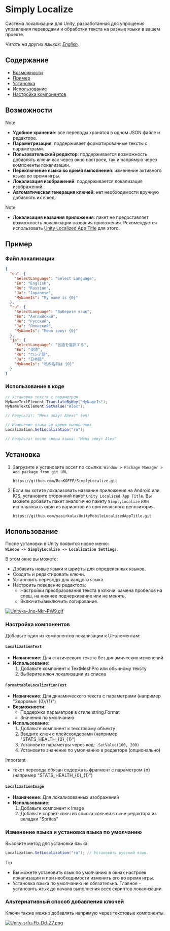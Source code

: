 ﻿# Simply Localize

Система локализации для Unity, разработанная для упрощения управления переводами и обработки текста на разные языки в вашем проекте.

*Читать на других языках: [English](README.md).*

## Содержание

* [Возможности](#Возможности)
* [Пример](#Пример)
* [Установка](#Установка)
* [Использование](#Использование)
* [Настройка компонентов](#настройка-компонентов)

## Возможности

> [!NOTE]
> - **Удобное хранение**: все переводы хранятся в одном JSON файле и редакторе.
> - **Параметризация**: поддерживает форматированные тексты с параметрами.
> - **Пользовательский редактор**: поддерживается возможность добавлять ключи как через окно настроек, так и напрямую через компоненты локализации.
> - **Переключение языка во время выполнения**: изменение активного языка во время игры.
> - **Локализация изображений**: поддерживается локализация изображений.
> - **Автоматическая генерация ключей**: нет необходимости вручную добавлять их в код.

> [!NOTE]
> - **Локализация названия приложения**: пакет не предоставляет возможность локализации названия приложения. Рекомендуется использовать [Unity Localized App Title](https://github.com/yasirkula/UnityMobileLocalizedAppTitle.git) для этого.

## Пример
### Файл локализации

```json
{
  "en": {
    "SelectLanguage": "Select Language",
    "En": "English",
    "Ru": "Russian",
    "Ja": "Japanese",
    "MyNameIs": "My name is {0}"
  },
  "ru": {
    "SelectLanguage": "Выберите язык",
    "En": "Английский",
    "Ru": "Русский",
    "Ja": "Японский",
    "MyNameIs": "Меня зовут {0}"
  },
  "ja": {
    "SelectLanguage": "言語を選択する",
    "En": "英語",
    "Ru": "ロシア語",
    "Ja": "日本語",
    "MyNameIs": "私の名前は {0}"
  }
}
```

### Использование в коде

```csharp
// Установка текста с параметром
MyNameTextElement.TranslateByKey("MyNameIs");
MyNameTextElement.SetValue("Alex");

// Результат: "Меня зовут Алекс" (en)

// Изменение языка во время выполнения
Localization.SetLocalization("ru");

// Результат после смены языка: "Меня зовут Alex"
```

## Установка

1. Загрузите и установите ассет по ссылке: `Window > Package Manager > Add package from git URL`
    ```
    https://github.com/RenKOFFF/SimplyLocalize.git
    ```
   
2. Если вы хотите локализовать название приложения на Android или IOS, установите сторонний пакет `Unity Localized App Title`. Вы можете добавить пакет аналогично пакету `SimplyLocalize` или использовать один из вариантов из оригинального репозитория.
    ```
    https://github.com/yasirkula/UnityMobileLocalizedAppTitle.git
    ```

## Использование

После установки в Unity появится новое меню:\
**`Window -> SimplyLocalize -> Localization Settings`**.

В этом окне вы можете:

- Добавить новые языки и шрифты для определенных языков.
- Создать и редактировать ключи.
- Установить переводы для каждого языка.
- Настроить поведение редактора:
  - Настройки преобразования текста в ключи: замена пробелов на слеш, на нижнее подчеркивание или не менять.
  - Включить/выключить логирование.

[![Unity-a-Jno-Nkr-PW9.gif](https://i.postimg.cc/BvWYbcmC/Unity-a-Jno-Nkr-PW9.gif)](https://postimg.cc/K1NrsLSK)

### Настройка компонентов

Добавьте один из компонентов локализации к UI-элементам:

#### **`LocalizationText`**
- **Назначение**: Для статического текста без динамических изменений
- **Использование**:
    1. Добавьте компонент к TextMeshPro или обычному тексту
    2. Выберите ключ локализации из списка

#### **`FormattableLocalizationText`**
- **Назначение**: Для динамического текста с параметрами (например "Здоровье: {0}/{1}")
- **Возможности**:
    - Поддержка параметров в стиле string.Format
    - Значения по умолчанию
- **Использование**:
    1. Добавьте компонент к текстовому объекту
    2. Введите ключ с плейсхолдерами (например "STATS_HEALTH_{0}_{1}")
    3. Установите параметры через код: `.SetValue(100, 200)`
    4. Установите значение по умолчанию в редакторе (опционально)

> [!IMPORTANT]
> - текст перевода обязан содержать фрагмент с параметром {n} (например "STATS_HEALTH_{0}_{1}")

#### **`LocalizationImage`**
- **Назначение**: Для локализованных изображений
- **Использование**:
    1. Добавьте компонент к Image
    2. Добавьте спрайт-ключ из списка ключей в окне редактора из вкладки "Sprites"

### Изменение языка и установка языка по умолчанию

Вызовите метод для установки языка:

```csharp
Localization.SetLocalization("ru"); // Установить русский язык.
```

> [!TIP]
> - Вы можете установить язык по умолчанию в окнах настроек локализации и при необходимости изменить его во время игры.
> - Установка языка по умолчанию не обязательна. Главное - установить язык до начала выполнения всех скриптов локализации.

### Альтернативный способ добавления ключей

Ключи также можно добавлять напрямую через текстовые компоненты. 

[![Unity-srfu-Fb-Dd-Z7.png](https://i.postimg.cc/bvQ6tDMf/Unity-srfu-Fb-Dd-Z7.png)](https://postimg.cc/7CZMv6wK)